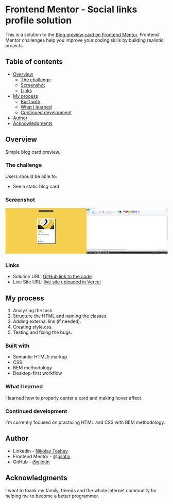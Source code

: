 # Frontend Mentor - Social links profile solution

This is a solution to the [Blog preview card on Frontend Mentor](https://www.frontendmentor.io/challenges/blog-preview-card-ckPaj01IcS). Frontend Mentor challenges help you improve your coding skills by building realistic projects.

## Table of contents

-   [Overview](#overview)
    -   [The challenge](#the-challenge)
    -   [Screenshot](#screenshot)
    -   [Links](#links)
-   [My process](#my-process)
    -   [Built with](#built-with)
    -   [What I learned](#what-i-learned)
    -   [Continued development](#continued-development)
-   [Author](#author)
-   [Acknowledgments](#acknowledgments)

## Overview

Simple blog card preview.

### The challenge

Users should be able to:

-   See a static blog card

### Screenshot

![](./public/screenshot/screenshot.png)

### Links

-   Solution URL: [GitHub link to the code](https://github.com/gilotin/Blog-preview-card)
-   Live Site URL: [live site uploaded in Vercel](https://blog-preview-card-ruddy-nu.vercel.app/)

## My process

1. Analyzing the task.
2. Structure the HTML and naming the classes.
3. Adding external lins (if needed).
4. Creating style.css.
5. Testing and fixing the bugs.

### Built with

-   Semantic HTML5 markup
-   CSS
-   BEM methodology
-   Desktop-first workflow

### What I learned

I learned how to properly center a card and making hover effect.

### Continued development

I'm currently focused on practicing HTML and CSS with BEM methodology.

## Author

-   Linkedin - [Nikolay Toshev](https://www.linkedin.com/in/nikolay-toshev-5536a025b/)
-   Frontend Mentor - [@gilotin](https://www.frontendmentor.io/profile/gilotin)
-   GitHub - [@gilotin](https://github.com/gilotin/Social-links-profile)

## Acknowledgments

I want to thank my family, friends and the whole internet community for helping me to become a better programmer.

